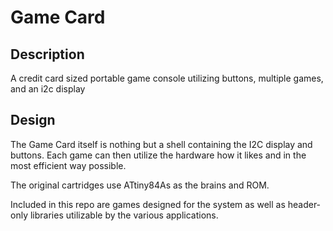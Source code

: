 # Game Card

## Description

A credit card sized portable game console utilizing buttons, multiple games, and an i2c display

## Design

The Game Card itself is nothing but a shell containing the I2C display and buttons.
Each game can then utilize the hardware how it likes and in the most efficient way possible.

The original cartridges use ATtiny84As as the brains and ROM.

Included in this repo are games designed for the system as well as header-only libraries utilizable by the various applications.
